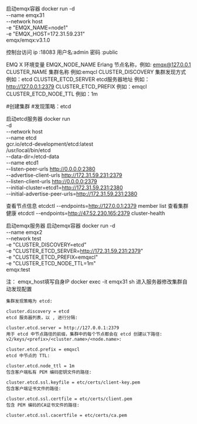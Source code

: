 启动emqx容器
docker run -d \
    --name emqx31 \
    --network host \
    -e "EMQX_NAME=node1" \
    -e "EMQX_HOST=172.31.59.231" \
    emqx/emqx:v3.1.0


控制台访问
    ip   :18083 
    用户名:admin 
    密码  :public    


EMQ X 环境变量
    EMQX_NODE_NAME	Erlang 节点名称，例如: emqx@127.0.0.1
    CLUSTER_NAME  集群名称 例如:emqcl
    CLUSTER_DISCOVERY 集群发现方式 例如：etcd
    CLUSTER_ETCD_SERVER etcd服务器地址 例如：http://127.0.0.1:2379
    CLUSTER_ETCD_PREFIX 例如：emqcl
    CLUSTER_ETCD_NODE_TTL 例如：1m



#创建集群
#发现策略：etcd

启动etcd服务器
docker run \
  -d \
  --network host \
  --name etcd \
  gcr.io/etcd-development/etcd:latest \
  /usr/local/bin/etcd \
  --data-dir=/etcd-data \
  --name etcd1 \
  --listen-peer-urls http://0.0.0.0:2380 \
  --advertise-client-urls http://172.31.59.231:2379 \
  --listen-client-urls http://0.0.0.0:2379 \
  --initial-cluster=etcd1=http://172.31.59.231:2380 \
  --initial-advertise-peer-urls=http://172.31.59.231:2380



  查看节点信息
  etcdctl --endpoints=http://127.0.0.1:2379 member list
  查看集群健康
  etcdctl --endpoints=http://47.52.230.165:2379 cluster-health


启动emqx服务器
启动emqx容器
docker run -d \
    --name emqx2 \
    --network test \
    -e "CLUSTER_DISCOVERY=etcd" \
    -e "CLUSTER_ETCD_SERVER=http://172.31.59.231:2379" \
    -e "CLUSTER_ETCD_PREFIX=emqxcl" \
    -e "CLUSTER_ETCD_NODE_TTL=1m" \
    emqx:test

注：
    emqx_host填写自身IP
    docker exec -it emqx31 sh 进入服务器修改集群自动发现配置

    集群发现策略为 etcd:

    cluster.discovery = etcd
    etcd 服务器列表，以 , 进行分隔:

    cluster.etcd.server = http://127.0.0.1:2379
    用于 etcd 中节点路径的前缀，集群中的每个节点都会在 etcd 创建以下路径: v2/keys/<prefix>/<cluster.name>/<node.name>:

    cluster.etcd.prefix = emqxcl
    etcd 中节点的 TTL:

    cluster.etcd.node_ttl = 1m
    包含客户端私有 PEM 编码密钥文件的路径:

    cluster.etcd.ssl.keyfile = etc/certs/client-key.pem
    包含客户端证书文件的路径:

    cluster.etcd.ssl.certfile = etc/certs/client.pem
    包含 PEM 编码的CA证书文件的路径:

    cluster.etcd.ssl.cacertfile = etc/certs/ca.pem